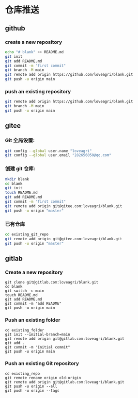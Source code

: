 # 仓库推送

## github

### create a new repository 

```sh
echo "# blank" >> README.md
git init
git add README.md
git commit -m "first commit"
git branch -M main
git remote add origin https://github.com/loveagri/blank.git
git push -u origin main
```

### push an existing repository 

```sh
git remote add origin https://github.com/loveagri/blank.git
git branch -M main
git push -u origin main
```

## gitee

### Git 全局设置:

```sh
git config --global user.name "loveagri"
git config --global user.email "282656050@qq.com"
```

### 创建 git 仓库:

```sh
mkdir blank
cd blank
git init 
touch README.md
git add README.md
git commit -m "first commit"
git remote add origin git@gitee.com:loveagri/blank.git
git push -u origin "master"
```

### 已有仓库

```sh
cd existing_git_repo
git remote add origin git@gitee.com:loveagri/blank.git
git push -u origin "master"
```

## gitlab

### Create a new repository

```shell
git clone git@gitlab.com:loveagri/blank.git
cd blank
git switch -c main
touch README.md
git add README.md
git commit -m "add README"
git push -u origin main
```

### Push an existing folder

```shell
cd existing_folder
git init --initial-branch=main
git remote add origin git@gitlab.com:loveagri/blank.git
git add .
git commit -m "Initial commit"
git push -u origin main
```

### Push an existing Git repository

```shell
cd existing_repo
git remote rename origin old-origin
git remote add origin git@gitlab.com:loveagri/blank.git
git push -u origin --all
git push -u origin --tags
```

